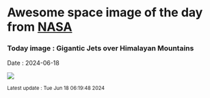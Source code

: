 
# Awesome space image of the day from [NASA](https://api.nasa.gov/)

### Today image : Gigantic Jets over Himalayan Mountains
Date : 2024-06-18

![](https://apod.nasa.gov/apod/image/2406/GiganticJets_Xuanhua_960.jpg)

<small>Latest update : Tue Jun 18 06:19:48 2024</small>
        